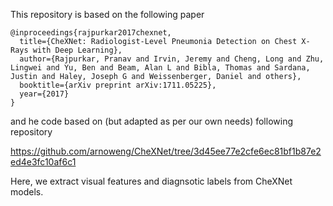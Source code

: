 This repository is based on the following paper
```
@inproceedings{rajpurkar2017chexnet,
  title={CheXNet: Radiologist-Level Pneumonia Detection on Chest X-Rays with Deep Learning},
  author={Rajpurkar, Pranav and Irvin, Jeremy and Cheng, Long and Zhu, Lingwei and Yu, Ben and Beam, Alan L and Bibla, Thomas and Sardana, Justin and Haley, Joseph G and Weissenberger, Daniel and others},
  booktitle={arXiv preprint arXiv:1711.05225},
  year={2017}
}
```
and he code based on (but adapted as per our own needs) following repository

https://github.com/arnoweng/CheXNet/tree/3d45ee77e2cfe6ec81bf1b87e2ed4e3fc10af6c1 


Here, we extract visual features and diagnsotic labels from CheXNet models.
